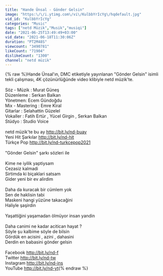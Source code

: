 ```yaml
---
title: "Hande Ünsal - Gönder Gelsin"
image: "https:\/\/i.ytimg.com\/vi\/KulbbYrIcYg\/hqdefault.jpg"
vid_id: "KulbbYrIcYg"
categories: "Music"
tags: ["netd Müzik","Musik","musiqi"]
date: "2021-06-25T13:49:49+03:00"
vid_date: "2021-06-18T11:30:06Z"
duration: "PT2M48S"
viewcount: "3490781"
likeCount: "71904"
dislikeCount: "1300"
channel: "netd müzik"
---
```

{% raw %}Hande Ünsal'ın, DMC etiketiyle yayınlanan &quot;Gönder Gelsin&quot; isimli tekli çalışması, 4K çözünürlüğünde video klibiyle netd müzik'te. <br /><br />Söz - Müzik : Murat Güneş<br />Düzenleme : Serkan Balkan<br />Yönetmen: Ecem Gündoğdu<br />Mix - Mastering : Emre Kiral<br />Gitarlar : Selahattin Güzelel<br />Vokaller : Fatih Ertür , Yücel Girgin , Serkan Balkan<br />Stüdyo : Studio Voice<br /><br />netd müzik'te bu ay <a rel="nofollow" target="blank" href="http://bit.ly/nd-buay">http://bit.ly/nd-buay</a><br />Yeni Hit Şarkılar <a rel="nofollow" target="blank" href="http://bit.ly/nd-hit">http://bit.ly/nd-hit</a><br />Türkçe Pop <a rel="nofollow" target="blank" href="http://bit.ly/nd-turkcepop2021">http://bit.ly/nd-turkcepop2021</a><br /><br />&quot;Gönder Gelsin&quot; şarkı sözleri ile<br /><br />Kime ne iyilik yaptiysam <br />Cezasiz kalmadi <br />Sirtimda ki biçaklari satsam <br />Gider yeni bir ev alirdim <br /><br />Daha da kuracak bir cümlem yok<br />Sen de haklisin tabi<br />Maskeni hangi yüzüne takacağini<br />Haliyle şaşirdin <br /><br />Yaşattiğini yaşamadan ölmüyor insan yandin <br /><br />Daha canimi ne kadar acitican hayat ?<br />Söyle şu kalbime söyle de bilsin <br />Gördük en acisini , azini , dahasini<br />Derdin en babasini gönder gelsin<br /><br />Facebook <a rel="nofollow" target="blank" href="http://bit.ly/nd-f">http://bit.ly/nd-f</a><br />Twitter <a rel="nofollow" target="blank" href="http://bit.ly/nd-tw">http://bit.ly/nd-tw</a><br />Instagram <a rel="nofollow" target="blank" href="http://bit.ly/nd-ins">http://bit.ly/nd-ins</a><br />YouTube <a rel="nofollow" target="blank" href="http://bit.ly/nd-yt">http://bit.ly/nd-yt</a>{% endraw %}
